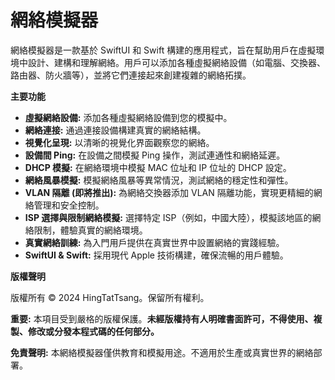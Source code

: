 # 網絡模擬器

網絡模擬器是一款基於 SwiftUI 和 Swift 構建的應用程式，旨在幫助用戶在虛擬環境中設計、建構和理解網絡。用戶可以添加各種虛擬網絡設備（如電腦、交換器、路由器、防火牆等），並將它們連接起來創建複雜的網絡拓撲。

**主要功能**

* **虛擬網絡設備:** 添加各種虛擬網絡設備到您的模擬中。
* **網絡連接:** 通過連接設備構建真實的網絡結構。
* **視覺化呈現:** 以清晰的視覺化界面觀察您的網絡。
* **設備間 Ping:** 在設備之間模擬 Ping 操作，測試連通性和網絡延遲。
* **DHCP 模擬:** 在網絡環境中模擬 MAC 位址和 IP 位址的 DHCP 設定。
* **網絡風暴模擬:** 模擬網絡風暴等異常情況，測試網絡的穩定性和彈性。
* **VLAN 隔離 (即將推出):** 為網絡交換器添加 VLAN 隔離功能，實現更精細的網絡管理和安全控制。
* **ISP 選擇與限制網絡模擬:** 選擇特定 ISP（例如，中國大陸），模擬該地區的網絡限制，體驗真實的網絡環境。
* **真實網絡訓練:** 為入門用戶提供在真實世界中設置網絡的實踐經驗。
* **SwiftUI & Swift:** 採用現代 Apple 技術構建，確保流暢的用戶體驗。

**版權聲明**

版權所有 © 2024 HingTatTsang。保留所有權利。

**重要:** 本項目受到嚴格的版權保護。**未經版權持有人明確書面許可，不得使用、複製、修改或分發本程式碼的任何部分。**

**免責聲明:** 本網絡模擬器僅供教育和模擬用途。不適用於生產或真實世界的網絡部署。
